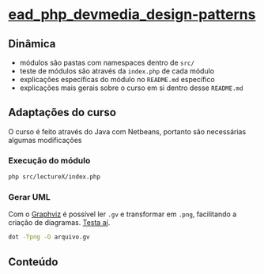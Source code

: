 # [ead_php_devmedia_design-patterns](https://www.devmedia.com.br/view/viewaula.php?idcomp=13999)

## Dinâmica
- módulos são pastas com namespaces dentro de `src/`
- teste de módulos são através da `index.php` de cada módulo
- explicações específicas do módulo no `README.md` específico
- explicações mais gerais sobre o curso em si dentro desse `README.md`

## Adaptações do curso
O curso é feito através do Java com Netbeans, portanto são necessárias algumas modificações

### Execução do módulo
```sh
php src/lectureX/index.php
```

### Gerar UML
Com o [Graphviz](https://www.graphviz.org/) é possível ler `.gv` e transformar em `.png`, facilitando a criação de diagramas. [Testa aí](https://dreampuf.github.io/GraphvizOnline).
```sh
dot -Tpng -O arquivo.gv
```

## Conteúdo
